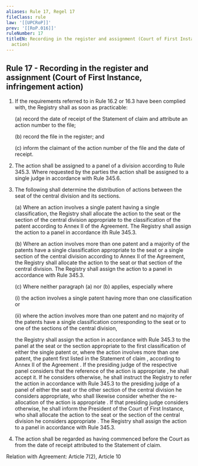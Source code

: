 ```yaml
---
aliases: Rule 17, Regel 17
fileClass: rule
law: '[[UPCRoP]]'
prev: '[[RoP.016]]'
ruleNumber: 17
titleEN: Recording in the register and assignment (Court of First Instance, infringement
  action)
---
```


## Rule 17 - Recording in the register and assignment (Court of First Instance, infringement action)

1. If the requirements referred to in Rule 16.2 or 16.3 have been complied with, the Registry shall as soon as practicable:  

   (a) record the date of receipt of the Statement of claim and attribute an action number to the file;

   (b) record the file in the register; and  

   (c) inform the claimant of the action number of the file and the date of receipt.
 
2. The action shall be assigned to a panel of a division according to Rule 345.3. Where requested by the parties the action shall be assigned to a single judge in accordance with Rule 345.6. 

3. The following shall determine the distribution of actions between the seat of the central division and its sections.

   (a) Where an action involves a single patent having a single classification, the Registry shall allocate the action  to the seat or the section  of the central division  appropriate to the classification of the patent according to Annex II of the Agreement. The Registry shall assign the action to a panel  in accordance ith Rule 345.3.  

   (b) Where an action  involves more than one patent and a majority of the patents have a single classification appropriate to  the seat or a single section  of the central division according to  Annex II of the Agreement, the Registry shall allocate the action  to the seat or that section  of the central division. The Registry shall assign the action to a panel in accordance with Rule 345.3.
	  
   (c) Where neither paragraph (a) nor (b) applies, especially where  
	
   (i) the action involves a single patent having more than one classification or  
	
   (ii) where the action involves more than one patent and no majority of the patents have a single classification corresponding to the seat or to one of the sections  of the central division,
		
	the Registry shall assign the action in accordance with Rule 345.3 to the panel at the seat or the section appropriate to the  first classification of  either the single patent or, where the action involves more than one patent,  the patent  first listed  in the Statement of claim , according to  Annex II of the Agreement . If the presiding judge of the respective panel considers that the reference of the action  is appropriate , he shall accept it. If he considers otherwise, he shall instruct the Registry to refer the action  in accordance with Rule 345.3 to the presiding judge of a panel of either the seat or the other section  of the central division  he considers appropriate, who shall likewise consider whether the re-allocation of the action  is appropriate . If that presiding judge  considers otherwise, he shall inform the President of the Court of First Instance, who shall allocate the action to the seat or the section  of the central division he considers appropriate . The Registry shall assign the action to a panel  in accordance with Rule 345.3.

4. The action shall be regarded as having commenced before the Court as from the date of receipt attributed to the Statement of claim.   

Relation with Agreement: Article 7(2), Article 10